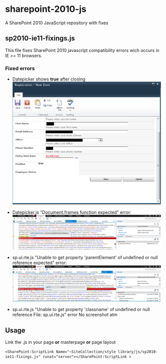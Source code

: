 # sharepoint-2010-js
A SharePoint 2010 JavaScript repository with fixes

## sp2010-ie11-fixings.js
This file fixes SharePoint 2010 javascript compatibility errors wich occurs in IE >= 11 browsers.

### Fixed errors
* Datepicker shows **true** after closing
![alt text](https://raw.githubusercontent.com/Jonas-buriti/sharepoint-2010-js/master/dt-error.png)

* Datepicker.js "Document.frames function expected" error:
![alt text](https://raw.githubusercontent.com/Jonas-buriti/sharepoint-2010-js/master/function-error.png)

* sp.ui.rte.js "Unable to get property 'parentElement' of undefined or null reference expected" error:
![alt text](https://raw.githubusercontent.com/Jonas-buriti/sharepoint-2010-js/master/rte-error.png)

* sp.ui.rte.js "Unable to get property 'classname' of undefined or null reference File: sp.ui.rte.js" error
No screenshot atm


## Usage
Link the .js in your page **or** masterpage **or** page layout
```  
<SharePoint:ScriptLink Name="~SiteCollection/style library/js/sp2010-ie11-fixings.js" runat="server"></SharePoint:ScriptLink >
```
